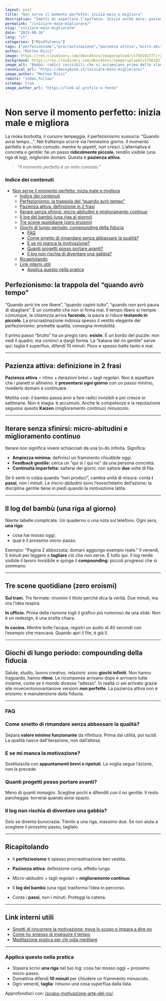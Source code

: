 ```yaml
---
layout: post
title: "Non serve il momento perfetto: inizia male e migliora"
description: "Smetti di aspettare l’epifania. Inizia anche male: pazienza attiva, micro-iterazioni e log del bambù per sbloccare perfezionismo e procrastinazione."
permalink: "/iniziare-male-migliorare/"
slug: "iniziare-male-migliorare"
date: "2025-08-26"
lang: "it"
categories: ["Mindfulness"]
tags: ["perfezionismo","procrastinazione","pazienza attiva","micro-abitudini","miglioramento continuo","kaizen","compounding","disciplina gentile"]
author: "Matteo Ricci"
image: https://res.cloudinary.com/dkoc4knvv/image/upload/v1756192777/radici_1920_etnsz5.webp
background: https://res.cloudinary.com/dkoc4knvv/image/upload/v1756192777/radici_600_yhtq3e.webp
image_alt: "Bambù: radici invisibili che si accumulano prima dello slancio in altezza"
canonical_url: "https://messymind.it/iniziare-male-migliorare/"
image_author: "Matteo Ricci"
robots: "index,follow"
sitemap: true
image_author_url: "https://link-al-profilo-o-fonte"
---
```


# Non serve il momento perfetto: inizia male e migliora

  <script type="application/ld+json">
  {
    "@context":"https://schema.org",
    "@type":"BlogPosting",
    "headline":"Non serve il momento perfetto: inizia male e migliora",
    "description":"Smetti di aspettare l’epifania. Inizia anche male: pazienza attiva, micro-iterazioni e log del bambù per sbloccare perfezionismo e procrastinazione.",
    "author":{"@type":"Person","name":"Matteo Ricci"},
    "datePublished":"2025-08-24",
    "dateModified":"2025-08-24",
    "mainEntityOfPage":{"@type":"WebPage","@id":"https://messymind.it/iniziare-male-migliorare/"},
    "image":"https://messymind.it/assets/img/cover/bambu-radici-crescita.webp",
    "publisher":{"@type":"Organization","name":"MessyMind"}
  }
  </script>

  La moka borbotta, il cursore lampeggia, il perfezionismo sussurra: “Quando avrai tempo…”. Nel frattempo scorre via l’ennesimo giorno. Il momento perfetto è un mito comodo: mentre lo aspetti, non cresci. L’alternativa è concreta e gentile: fai un passo **ridicolmente piccolo**, rendilo visibile (una riga di log), miglioralo domani. Questa è **pazienza attiva**.

  > *“Il momento perfetto è un mito comodo.”*

### Indice dei contenuti

- [Non serve il momento perfetto: inizia male e migliora](#non-serve-il-momento-perfetto-inizia-male-e-migliora)
    - [Indice dei contenuti](#indice-dei-contenuti)
  - [Perfezionismo: la trappola del “quando avrò tempo”](#perfezionismo-la-trappola-del-quando-avrò-tempo)
  - [Pazienza attiva: definizione in 2 frasi](#pazienza-attiva-definizione-in-2-frasi)
  - [Iterare senza sfinirsi: micro-abitudini e miglioramento continuo](#iterare-senza-sfinirsi-micro-abitudini-e-miglioramento-continuo)
  - [Il log del bambù (una riga al giorno)](#il-log-del-bambù-una-riga-al-giorno)
  - [Tre scene quotidiane (zero eroismi)](#tre-scene-quotidiane-zero-eroismi)
  - [Giochi di lungo periodo: compounding della fiducia](#giochi-di-lungo-periodo-compounding-della-fiducia)
    - [FAQ](#faq)
    - [Come smetto di rimandare senza abbassare la qualità?](#come-smetto-di-rimandare-senza-abbassare-la-qualità)
    - [E se mi manca la motivazione?](#e-se-mi-manca-la-motivazione)
    - [Quanti progetti posso portare avanti?](#quanti-progetti-posso-portare-avanti)
    - [Il log non rischia di diventare una gabbia?](#il-log-non-rischia-di-diventare-una-gabbia)
  - [Ricapitolando](#ricapitolando)
  - [Link interni utili](#link-interni-utili)
    - [Applica questo nella pratica](#applica-questo-nella-pratica)

## Perfezionismo: la trappola del “quando avrò tempo”

“Quando avrò tre ore libere”, “quando capirò tutto”, “quando non avrò paura di sbagliare”. È un contratto che non si firma mai. Il tempo libero si riempie comunque, la chiarezza arriva **facendo**, la paura si riduce **testando in piccolo**. La procrastinazione indossa spesso il vestito elegante del perfezionismo: promette qualità, consegna immobilità.

Il primo passo “brutto” ha un pregio raro: **esiste**. È un bordo del puzzle: non vedi il quadro, ma cominci a dargli forma. La “katana del no gentile” serve qui: taglia il superfluo, difendi 10 minuti. Poco e spesso batte tanto e mai.

  ---

## Pazienza attiva: definizione in 2 frasi

**Pazienza attiva** = ritmo + iterazioni brevi + tagli regolari.
Non è aspettare che i pianeti si allineino: è **presentarsi ogni giorno** con un passo minimo, rivederlo domani e continuare.

Mettila così: il bambù passa anni a fare radici invisibili e poi cresce in settimane. Non è magia: è accumulo. Anche le competenze e la reputazione seguono questo **Kaizen** (miglioramento continuo) minuscolo.

---

## Iterare senza sfinirsi: micro-abitudini e miglioramento continuo

Iterare non significa vivere schiacciati da una to-do infinita. Significa:

* **Ampiezza minima:** definisci un frammento chiudibile oggi.
* **Feedback gentile:** cerca un “qui sì / qui no” da una persona concreta.
* **Continuità imperfetta:** salterai dei giorni; non saltare **due** volte di fila.

Se ti senti in colpa quando “non produci”, cambia unità di misura: conta **i passi**, non i minuti. Le micro-abitudini sono l’esoscheletro dell’azione; la disciplina gentile tiene in piedi quando la motivazione latita.

---

## Il log del bambù (una riga al giorno)

Niente tabelle complicate. Un quaderno o una nota sul telefono. Ogni sera, **una riga**:

* cosa hai mosso oggi;
* qual è il prossimo micro-passo.

Esempio: “Pagina 2 abbozzata; domani aggiungo esempio reale.”
Il venerdì, 5 minuti per leggere e **tagliare** ciò che non serve. È tutto qui. Il log rende visibile il lavoro invisibile e spinge il **compounding**: piccoli progressi che si sommano.

---

## Tre scene quotidiane (zero eroismi)

**Sul tram.** Tre fermate: rinomini il titolo perché dica la verità. Due minuti, ma ora l’idea respira.

**In ufficio.** Prima della riunione togli il grafico più rumoroso da una slide. Non è un redesign, è una scelta chiara.

**In cucina.** Mentre bolle l’acqua, registri un audio di 40 secondi con l’esempio che mancava. Quando apri il file, è già lì.

---

## Giochi di lungo periodo: compounding della fiducia

Salute, studio, lavoro creativo, relazioni: sono **giochi infiniti**. Non hanno traguardo, hanno **ritmo**. Le ricompense arrivano dopo e arrivano tutte insieme, come se il mondo dicesse “adesso”. In realtà ci sei arrivato grazie alle novecentonovantanove versioni **non perfette**. La pazienza attiva non è eroismo: è manutenzione della fiducia.

---

### FAQ

### Come smetto di rimandare senza abbassare la qualità?

Separa **valore minimo funzionante** da rifinitura. Prima dai utilità, poi lucidi. La qualità nasce dall’iterazione, non dall’attesa.

### E se mi manca la motivazione?

Sostituiscila con **appuntamenti brevi e ripetuti**. La voglia segue l’azione, non la precede.

### Quanti progetti posso portare avanti?

Meno di quanti immagini. Scegline pochi e difendili con il no gentile. Il resto parcheggia: tornerai quando avrai spazio.

### Il log non rischia di diventare una gabbia?

Solo se diventa burocrazia. Tienilo a una riga, massimo due. Se non aiuta a scegliere il prossimo passo, taglialo.

---

## Ricapitolando

* Il **perfezionismo** è spesso procrastinazione ben vestita.

* **Pazienza attiva**: definizione corta, effetto lungo.

* Micro-abitudini + tagli regolari = **miglioramento continuo**.

* Il **log del bambù** (una riga) trasforma l’idea in percorso.

* Conta i **passi**, non i minuti. Proteggi la catena.

---

## Link interni utili

* [Smetti di rincorrere la motivazione: trova lo scopo e impara a dire no](/scopo-motivazione-arte-del-no/)
* [Come ho smesso di inseguire il tempo](/come-ho-smesso-di-inseguire-il-tempo)
* [Meditazione pratica per chi odia meditare](/come-meditare-senza-sedersi-a-gambe-incrociate/)

---

### Applica questo nella pratica

* Stasera scrivi **una riga** nel tuo log: cosa hai mosso oggi + prossimo micro-passo.
* Domattina difendi **10 minuti** per chiudere un frammento minuscolo.
* Ogni venerdì, **taglia**: rimuovi una cosa superflua dalla lista.

Approfondisci con: [/scopo-motivazione-arte-del-no/](/scopo-motivazione-arte-del-no/).
